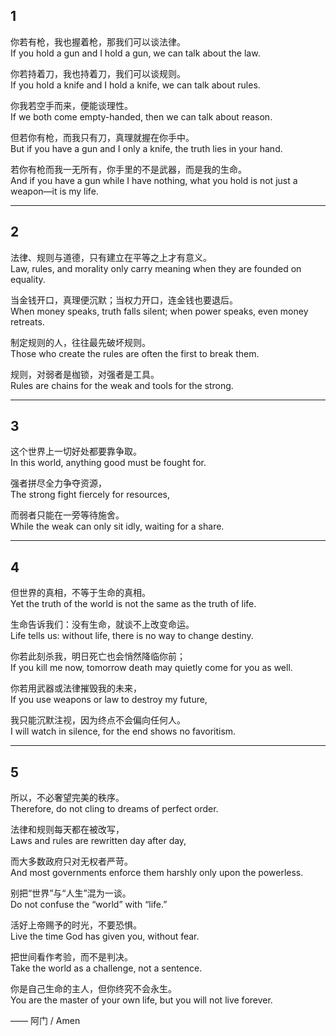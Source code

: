 ## 1
你若有枪，我也握着枪，那我们可以谈法律。  
If you hold a gun and I hold a gun, we can talk about the law.  

你若持着刀，我也持着刀，我们可以谈规则。  
If you hold a knife and I hold a knife, we can talk about rules.  

你我若空手而来，便能谈理性。  
If we both come empty-handed, then we can talk about reason.  

但若你有枪，而我只有刀，真理就握在你手中。  
But if you have a gun and I only a knife, the truth lies in your hand.  

若你有枪而我一无所有，你手里的不是武器，而是我的生命。  
And if you have a gun while I have nothing, what you hold is not just a weapon—it is my life.  

---

## 2
法律、规则与道德，只有建立在平等之上才有意义。  
Law, rules, and morality only carry meaning when they are founded on equality.  

当金钱开口，真理便沉默；当权力开口，连金钱也要退后。  
When money speaks, truth falls silent; when power speaks, even money retreats.  

制定规则的人，往往最先破坏规则。  
Those who create the rules are often the first to break them.  

规则，对弱者是枷锁，对强者是工具。  
Rules are chains for the weak and tools for the strong.  

---

## 3
这个世界上一切好处都要靠争取。  
In this world, anything good must be fought for.  

强者拼尽全力争夺资源，  
The strong fight fiercely for resources,  

而弱者只能在一旁等待施舍。  
While the weak can only sit idly, waiting for a share.  

---

## 4
但世界的真相，不等于生命的真相。  
Yet the truth of the world is not the same as the truth of life.  

生命告诉我们：没有生命，就谈不上改变命运。  
Life tells us: without life, there is no way to change destiny.  

你若此刻杀我，明日死亡也会悄然降临你前；  
If you kill me now, tomorrow death may quietly come for you as well.  

你若用武器或法律摧毁我的未来，  
If you use weapons or law to destroy my future,  

我只能沉默注视，因为终点不会偏向任何人。  
I will watch in silence, for the end shows no favoritism.  

---

## 5
所以，不必奢望完美的秩序。  
Therefore, do not cling to dreams of perfect order.  

法律和规则每天都在被改写，  
Laws and rules are rewritten day after day,  

而大多数政府只对无权者严苛。  
And most governments enforce them harshly only upon the powerless.  

别把“世界”与“人生”混为一谈。  
Do not confuse the “world” with “life.”  

活好上帝赐予的时光，不要恐惧。  
Live the time God has given you, without fear.  

把世间看作考验，而不是判决。  
Take the world as a challenge, not a sentence.  

你是自己生命的主人，但你终究不会永生。  
You are the master of your own life, but you will not live forever.  

—— 阿门 / Amen



